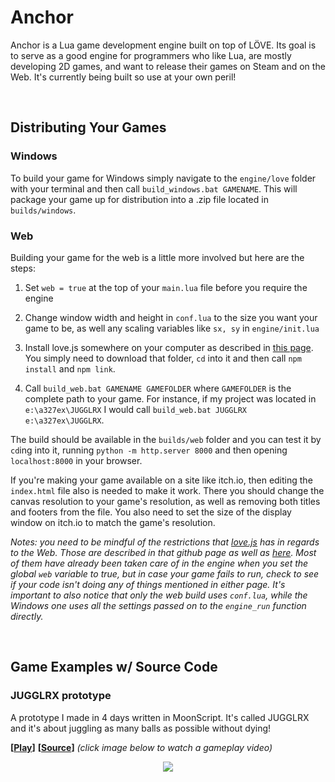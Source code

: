 # Anchor

Anchor is a Lua game development engine built on top of LÖVE. Its goal is to serve as a good engine for programmers who like Lua, are mostly developing 2D games, and want to release their games on Steam and on the Web. It's currently being built so use at your own peril!

<br>

## Distributing Your Games

### Windows

To build your game for Windows simply navigate to the `engine/love` folder with your terminal and then call `build_windows.bat GAMENAME`. This will package your game up for distribution into a .zip file located in `builds/windows`.

### Web

Building your game for the web is a little more involved but here are the steps:

1. Set `web = true` at the top of your `main.lua` file before you require the engine

2. Change window width and height in `conf.lua` to the size you want your game to be, as well any scaling variables like `sx, sy` in `engine/init.lua`

3. Install love.js somewhere on your computer as described in [this page](https://github.com/Davidobot/love.js). You simply need to download that folder, `cd` into it and then call `npm install` and `npm link`.

4. Call `build_web.bat GAMENAME GAMEFOLDER` where `GAMEFOLDER` is the complete path to your game. For instance, if my project was located in `e:\a327ex\JUGGLRX` I would call `build_web.bat JUGGLRX e:\a327ex\JUGGLRX`.

The build should be available in the `builds/web` folder and you can test it by `cd`ing into it, running `python -m http.server 8000` and then opening `localhost:8000` in your browser.

If you're making your game available on a site like itch.io, then editing the `index.html` file also is needed to make it work. There you should change the canvas resolution to your game's resolution, as well as removing both titles and footers from the file. You also need to set the size of the display window on itch.io to match the game's resolution.

*Notes: you need to be mindful of the restrictions that [love.js](https://github.com/Davidobot/love.js) has in regards to the Web. Those are described in that github page as well as [here](https://schellingb.github.io/LoveWebBuilder/). Most of them have already been taken care of in the engine when you set the global `web` variable to true, but in case your game fails to run, check to see if your code isn't doing any of things mentioned in either page. It's important to also notice that only the web build uses `conf.lua`, while the Windows one uses all the settings passed on to the `engine_run` function directly.*


<br>

## Game Examples w/ Source Code

### JUGGLRX prototype

A prototype I made in 4 days written in MoonScript. It's called JUGGLRX and it's about juggling as many balls as possible without dying!

**[[Play](https://a327ex.itch.io/jugglrx-prototype)]** **[[Source](https://github.com/a327ex/JUGGLRX-prototype)]** *(click image below to watch a gameplay video)*

<p align="center">
<a href="https://www.youtube.com/watch?v=cYXj8AP2kJ0"><img src="https://i.imgur.com/4hVutyx.png"></a>
</p>
